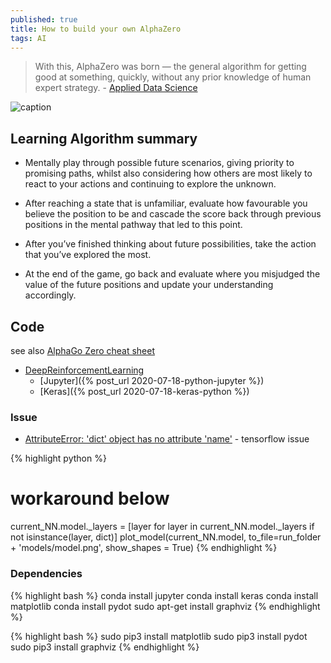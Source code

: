 ```yaml
---
published: true
title: How to build your own AlphaZero
tags: AI
---
```

> With this, AlphaZero was born — the general algorithm for getting good at something, quickly, without any prior knowledge of human expert strategy. - [Applied Data Science](https://medium.com/applied-data-science/how-to-build-your-own-alphazero-ai-using-python-and-keras-7f664945c188)

![caption](https://miro.medium.com/max/902/1*ROq9V2D5eR_dDFFFfjA5zw.png)

## Learning Algorithm summary

- Mentally play through possible future scenarios, giving priority to promising paths, whilst also considering how others are most likely to react to your actions and continuing to explore the unknown.

- After reaching a state that is unfamiliar, evaluate how favourable you believe the position to be and cascade the score back through previous positions in the mental pathway that led to this point.

- After you’ve finished thinking about future possibilities, take the action that you’ve explored the most.

- At the end of the game, go back and evaluate where you misjudged the value of the future positions and update your understanding accordingly.

## Code
see also [AlphaGo Zero cheat sheet](https://medium.com/applied-data-science/how-to-build-your-own-alphazero-ai-using-python-and-keras-7f664945c188)

- [DeepReinforcementLearning](https://github.com/yduf/DeepReinforcementLearning)
	- [Jupyter]({% post_url 2020-07-18-python-jupyter %})
    - [Keras]({% post_url 2020-07-18-keras-python %})
    
### Issue
- [AttributeError: 'dict' object has no attribute 'name'](https://github.com/tensorflow/tensorflow/issues/38988) - tensorflow issue

{% highlight python %}
# workaround below
current_NN.model._layers = [layer for layer in current_NN.model._layers if not isinstance(layer, dict)]
plot_model(current_NN.model, to_file=run_folder + 'models/model.png', show_shapes = True)
{% endhighlight %}

### Dependencies
{% highlight bash %}
conda install jupyter
conda install keras
conda install matplotlib
conda install pydot
sudo apt-get install graphviz
{% endhighlight %}

{% highlight bash %}
sudo pip3 install matplotlib
sudo pip3 install pydot 
sudo pip3 install graphviz
{% endhighlight %}